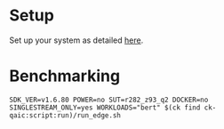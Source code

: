 # Setup
Set up your system as detailed [here](https://github.com/krai/ck-qaic/blob/main/script/setup.aedk/README.md).

# Benchmarking
```
SDK_VER=v1.6.80 POWER=no SUT=r282_z93_q2 DOCKER=no SINGLESTREAM_ONLY=yes WORKLOADS="bert" $(ck find ck-qaic:script:run)/run_edge.sh
```
